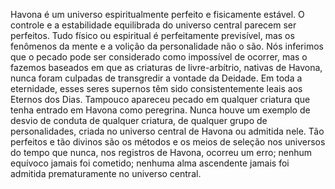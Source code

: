 ﻿Havona é um universo espiritualmente perfeito e fisicamente estável. O controle e a estabilidade equilibrada do universo central parecem ser perfeitos. Tudo físico ou espiritual é perfeitamente previsível, mas os fenômenos da mente e a volição da personalidade não o são. Nós inferimos que o pecado pode ser considerado como impossível de ocorrer, mas o fazemos baseados em que as criaturas de livre-arbítrio, nativas de Havona, nunca foram culpadas de transgredir a vontade da Deidade. Em toda a eternidade, esses seres supernos têm sido consistentemente leais aos Eternos dos Dias. Tampouco apareceu pecado em qualquer criatura que tenha entrado em Havona como peregrina. Nunca houve um exemplo de desvio de conduta de qualquer criatura, de qualquer grupo de personalidades, criada no universo central de Havona ou admitida nele. Tão perfeitos e tão divinos são os métodos e os meios de seleção nos universos do tempo que nunca, nos registros de Havona, ocorreu um erro; nenhum equívoco jamais foi cometido; nenhuma alma ascendente jamais foi admitida prematuramente no universo central.